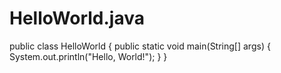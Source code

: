 # HelloWorld.java
public class HelloWorld {   public static void main(String[] args) {     System.out.println("Hello, World!");   } }
